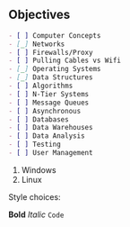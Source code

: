 ## Objectives
```markdown
- [ ] Computer Concepts
- [_] Networks
- [ ] Firewalls/Proxy
- [ ] Pulling Cables vs Wifi 
- [_] Operating Systems
- [_] Data Structures
- [ ] Algorithms
- [ ] N-Tier Systems
- [ ] Message Queues
- [ ] Asynchronous
- [ ] Databases
- [ ] Data Warehouses
- [ ] Data Analysis
- [ ] Testing
- [ ] User Management

```
1. Windows
2. Linux

Style choices:

**Bold**
_Italic_
`Code`


